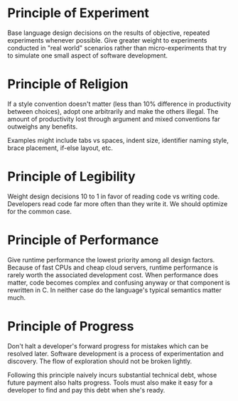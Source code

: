 # Principle of Experiment

Base language design decisions on the results of objective, repeated experiments whenever possible.  Give greater weight to experiments conducted in "real world" scenarios rather than micro-experiments that try to simulate one small aspect of software development.

# Principle of Religion

If a style convention doesn't matter (less than 10% difference in productivity between choices), adopt one arbitrarily and make the others illegal.  The amount of productivity lost through argument and mixed conventions far outweighs any benefits.

Examples might include tabs vs spaces, indent size, identifier naming style, brace placement, if-else layout, etc.

# Principle of Legibility

Weight design decisions 10 to 1 in favor of reading code vs writing code.  Developers read code far more often than they write it.  We should optimize for the common case.

# Principle of Performance

Give runtime performance the lowest priority among all design factors.  Because of fast CPUs and cheap cloud servers, runtime performance is rarely worth the associated development cost.  When performance does matter, code becomes complex and confusing anyway or that component is rewritten in C.  In neither case do the language's typical semantics matter much.

# Principle of Progress

Don't halt a developer's forward progress for mistakes which can be resolved later.  Software development is a process of experimentation and discovery.  The flow of exploration should not be broken lightly.

Following this principle naively incurs substantial technical debt, whose future payment also halts progress.  Tools must also make it easy for a developer to find and pay this debt when she's ready.
